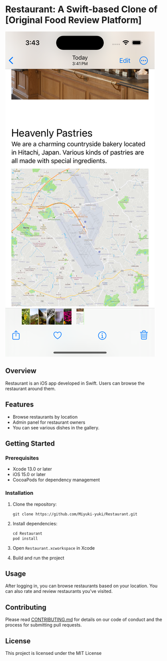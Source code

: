 # Restaurant: A Swift-based Clone of [Original Food Review Platform]

![App Screenshot](./assets/screen.png)

## Overview
Restaurant is an iOS app developed in Swift.  Users can browse the restaurant around them.

## Features

- Browse restaurants by location
- Admin panel for restaurant owners
- You can see various dishes in the gallery.


## Getting Started

### Prerequisites

- Xcode 13.0 or later
- iOS 15.0 or later
- CocoaPods for dependency management

### Installation

1. Clone the repository:
    ```
    git clone https://github.com/Miyuki-yuki/Restaurant.git
    ```

2. Install dependencies:
    ```
    cd Restaurant
    pod install
    ```

3. Open `Restaurant.xcworkspace` in Xcode

4. Build and run the project

## Usage

After logging in, you can browse restaurants based on your location. You can also rate and review restaurants you've visited.

## Contributing

Please read [CONTRIBUTING.md](https://link-to-your-contributing-guidelines) for details on our code of conduct and the process for submitting pull requests.

## License

This project is licensed under the MIT License 



